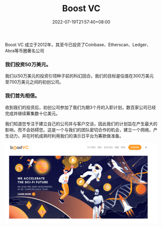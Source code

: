 ﻿---
weight: 
title: "Boost VC"
description: "Boost VC 成立于2012年，其至今已投资了Coinbase、Etherscan、Ledger、Abra等币圈著名公司"
date: 2022-07-19T21:57:40+08:00
lastmod: 2022-07-19T16:45:40+08:00
draft: false
authors: ["MineW"]
featuredImage: "boost-vc.png"
link: "https://www.boost.vc/"
tags: ["投资机构","Boost VC"]
categories: ["navigation"]
navigation: ["投资机构"]
lightgallery: true
toc: true
pinned: false
recommend: false
recommend1: false
---
Boost VC 成立于2012年，其至今已投资了Coinbase、Etherscan、Ledger、Abra等币圈著名公司

###  我们投资50万美元。

我们以50万美元的投资引领种子前的科幻回合。我们的目标是估值在300万美元至700万美元之间的初创公司。

### 我们首先相信。

收到我们的投资后，初创公司参加了我们为期3个月的入职计划，数百家公司已经完成并继续筹集数十亿美元。

我们知道您专注于建立自己的公司并与客户交谈，因此我们的计划旨在产生最大的影响，而不会妨碍您。这是一个与我们的团队密切合作的机会，建立一个网络，产生动力，并在时机成熟时利用我们的演示日平台为筹款做准备。

![image-20220719103002599](image-20220719103002599.png)